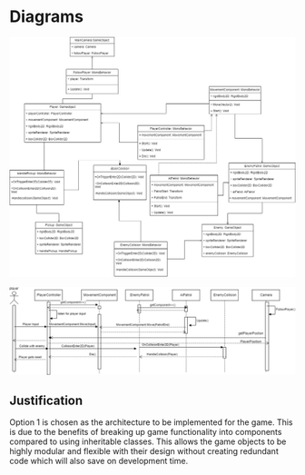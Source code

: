 # Diagrams 

![Class Diagram](Diagrams/ClassDiagram.png "Class Diagram")

![Sequence Diagram](Diagrams/SequenceDiagram.png "Sequence Diagram")

## Justification
Option 1 is chosen as the architecture to be implemented for the game. This is due to the benefits of breaking up game functionality into components compared to using inheritable classes. This allows the game objects to be highly modular and flexible with their design without creating redundant code which will also save on development time.
